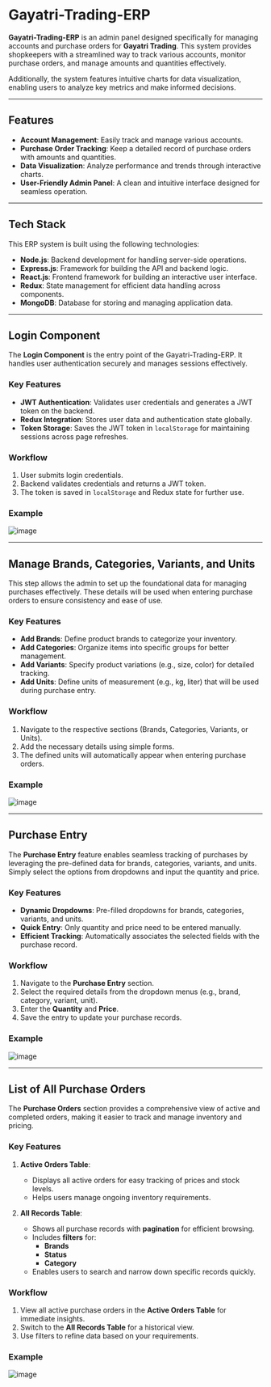 # Gayatri-Trading-ERP

**Gayatri-Trading-ERP** is an admin panel designed specifically for managing accounts and purchase orders for **Gayatri Trading**. This system provides shopkeepers with a streamlined way to track various accounts, monitor purchase orders, and manage amounts and quantities effectively. 

Additionally, the system features intuitive charts for data visualization, enabling users to analyze key metrics and make informed decisions.

---

## Features

- **Account Management**: Easily track and manage various accounts.
- **Purchase Order Tracking**: Keep a detailed record of purchase orders with amounts and quantities.
- **Data Visualization**: Analyze performance and trends through interactive charts.
- **User-Friendly Admin Panel**: A clean and intuitive interface designed for seamless operation.

---

## Tech Stack

This ERP system is built using the following technologies:

- **Node.js**: Backend development for handling server-side operations.
- **Express.js**: Framework for building the API and backend logic.
- **React.js**: Frontend framework for building an interactive user interface.
- **Redux**: State management for efficient data handling across components.
- **MongoDB**: Database for storing and managing application data.

---

## Login Component

The **Login Component** is the entry point of the Gayatri-Trading-ERP. It handles user authentication securely and manages sessions effectively.

### Key Features
- **JWT Authentication**: Validates user credentials and generates a JWT token on the backend.
- **Redux Integration**: Stores user data and authentication state globally.
- **Token Storage**: Saves the JWT token in `localStorage` for maintaining sessions across page refreshes.

### Workflow
1. User submits login credentials.
2. Backend validates credentials and returns a JWT token.
3. The token is saved in `localStorage` and Redux state for further use.

### Example
![image](https://github.com/user-attachments/assets/cd03a07d-ad0f-44ce-8236-140872850128)

---

## Manage Brands, Categories, Variants, and Units

This step allows the admin to set up the foundational data for managing purchases effectively. These details will be used when entering purchase orders to ensure consistency and ease of use.

### Key Features
- **Add Brands**: Define product brands to categorize your inventory.
- **Add Categories**: Organize items into specific groups for better management.
- **Add Variants**: Specify product variations (e.g., size, color) for detailed tracking.
- **Add Units**: Define units of measurement (e.g., kg, liter) that will be used during purchase entry.

### Workflow
1. Navigate to the respective sections (Brands, Categories, Variants, or Units).
2. Add the necessary details using simple forms.
3. The defined units will automatically appear when entering purchase orders.

### Example
![image](https://github.com/user-attachments/assets/754cef80-fefb-4018-a7c6-e2aaa45547ba)

---

## Purchase Entry

The **Purchase Entry** feature enables seamless tracking of purchases by leveraging the pre-defined data for brands, categories, variants, and units. Simply select the options from dropdowns and input the quantity and price.

### Key Features
- **Dynamic Dropdowns**: Pre-filled dropdowns for brands, categories, variants, and units.
- **Quick Entry**: Only quantity and price need to be entered manually.
- **Efficient Tracking**: Automatically associates the selected fields with the purchase record.

### Workflow
1. Navigate to the **Purchase Entry** section.
2. Select the required details from the dropdown menus (e.g., brand, category, variant, unit).
3. Enter the **Quantity** and **Price**.
4. Save the entry to update your purchase records.

### Example
![image](https://github.com/user-attachments/assets/37a77341-ad63-49b7-ad5c-0e773b63cf13)

---

## List of All Purchase Orders

The **Purchase Orders** section provides a comprehensive view of active and completed orders, making it easier to track and manage inventory and pricing.

### Key Features

1. **Active Orders Table**:
   - Displays all active orders for easy tracking of prices and stock levels.
   - Helps users manage ongoing inventory requirements.

2. **All Records Table**:
   - Shows all purchase records with **pagination** for efficient browsing.
   - Includes **filters** for:
     - **Brands**
     - **Status**
     - **Category**
   - Enables users to search and narrow down specific records quickly.


### Workflow
1. View all active purchase orders in the **Active Orders Table** for immediate insights.
2. Switch to the **All Records Table** for a historical view.
3. Use filters to refine data based on your requirements.

### Example
![image](https://github.com/user-attachments/assets/e0e7c2fc-4817-4f4b-81c3-16bf710ac871)


